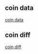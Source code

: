 ## coin data
[coin data](https://coin-price-etl.herokuapp.com)

## coin diff 
[coin diff](https://coin-price-etl.herokuapp.com/diff)


